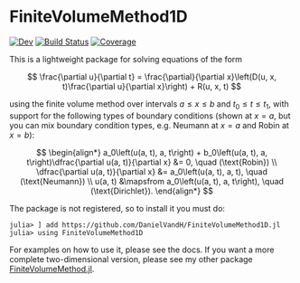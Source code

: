 # FiniteVolumeMethod1D

[![Dev](https://img.shields.io/badge/docs-dev-blue.svg)](https://DanielVandH.github.io/FiniteVolumeMethod1D.jl/dev/)
[![Build Status](https://github.com/DanielVandH/FiniteVolumeMethod1D.jl/actions/workflows/CI.yml/badge.svg?branch=main)](https://github.com/DanielVandH/FiniteVolumeMethod1D.jl/actions/workflows/CI.yml?query=branch%3Amain)
[![Coverage](https://codecov.io/gh/DanielVandH/FiniteVolumeMethod1D.jl/branch/main/graph/badge.svg)](https://codecov.io/gh/DanielVandH/FiniteVolumeMethod1D.jl)

This is a lightweight package for solving equations of the form

$$
\frac{\partial u}{\partial t} = \frac{\partial}{\partial x}\left(D(u, x, t)\frac{\partial u}{\partial x}\right) + R(u, x, t)
$$

using the finite volume method over intervals $a \leq x \leq b$ and $t_0 \leq t \leq t_1$, with support for the following types of boundary conditions (shown at $x = a$, but you can mix boundary condition types, e.g. Neumann at $x=a$ and Robin at $x=b$):

$$
\begin{align*}
a_0\left(u(a, t), a, t\right) + b_0\left(u(a, t), a, t\right)\dfrac{\partial u(a, t)}{\partial x} &= 0, \quad (\text{Robin}) \\
\dfrac{\partial u(a, t)}{\partial x} &= a_0\left(u(a, t), a, t), \quad (\text{Neumann}) \\
u(a, t) &\mapsfrom a_0\left(u(a, t), a, t\right), \quad (\text{Dirichlet}).
\end{align*}
$$

The package is not registered, so to install it you must do:

```julia-repl
julia> ] add https://github.com/DanielVandH/FiniteVolumeMethod1D.jl
julia> using FiniteVolumeMethod1D
```

For examples on how to use it, please see the docs. If you want a more complete two-dimensional version, please see my other package [FiniteVolumeMethod.jl](https://github.com/DanielVandH/FiniteVolumeMethod.jl).